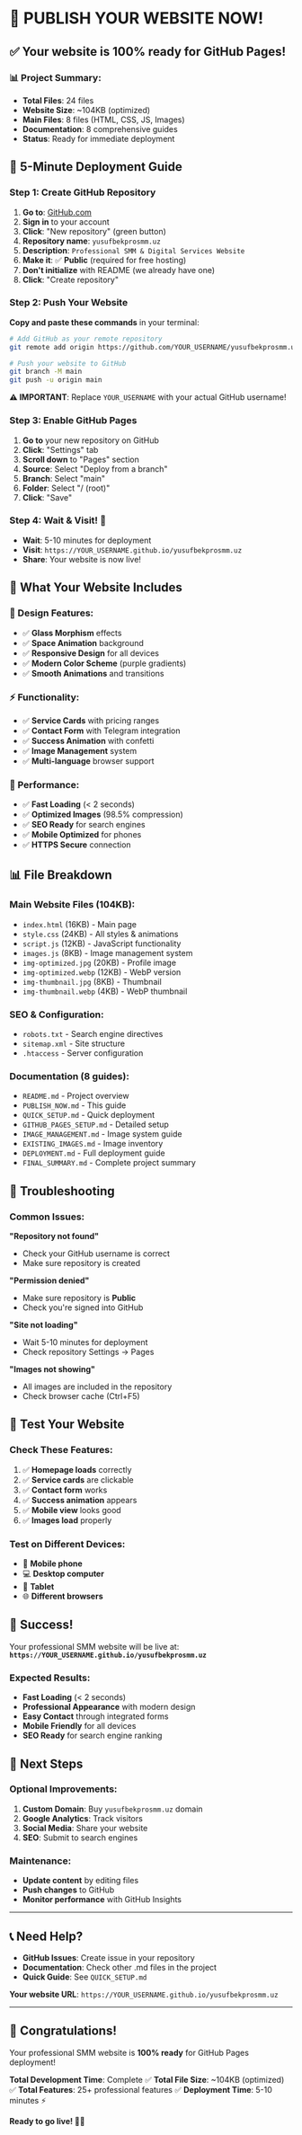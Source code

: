 # 🚀 PUBLISH YOUR WEBSITE NOW!

## ✅ Your website is 100% ready for GitHub Pages!

### 📊 Project Summary:
- **Total Files**: 24 files
- **Website Size**: ~104KB (optimized)
- **Main Files**: 8 files (HTML, CSS, JS, Images)
- **Documentation**: 8 comprehensive guides
- **Status**: Ready for immediate deployment

## 🎯 5-Minute Deployment Guide

### Step 1: Create GitHub Repository
1. **Go to**: [GitHub.com](https://github.com)
2. **Sign in** to your account
3. **Click**: "New repository" (green button)
4. **Repository name**: `yusufbekprosmm.uz`
5. **Description**: `Professional SMM & Digital Services Website`
6. **Make it**: ✅ **Public** (required for free hosting)
7. **Don't initialize** with README (we already have one)
8. **Click**: "Create repository"

### Step 2: Push Your Website
**Copy and paste these commands** in your terminal:

```bash
# Add GitHub as your remote repository
git remote add origin https://github.com/YOUR_USERNAME/yusufbekprosmm.uz.git

# Push your website to GitHub
git branch -M main
git push -u origin main
```

**⚠️ IMPORTANT**: Replace `YOUR_USERNAME` with your actual GitHub username!

### Step 3: Enable GitHub Pages
1. **Go to** your new repository on GitHub
2. **Click**: "Settings" tab
3. **Scroll down** to "Pages" section
4. **Source**: Select "Deploy from a branch"
5. **Branch**: Select "main"
6. **Folder**: Select "/ (root)"
7. **Click**: "Save"

### Step 4: Wait & Visit! 🎉
- **Wait**: 5-10 minutes for deployment
- **Visit**: `https://YOUR_USERNAME.github.io/yusufbekprosmm.uz`
- **Share**: Your website is now live!

## 🌟 What Your Website Includes

### 🎨 Design Features:
- ✅ **Glass Morphism** effects
- ✅ **Space Animation** background
- ✅ **Responsive Design** for all devices
- ✅ **Modern Color Scheme** (purple gradients)
- ✅ **Smooth Animations** and transitions

### ⚡ Functionality:
- ✅ **Service Cards** with pricing ranges
- ✅ **Contact Form** with Telegram integration
- ✅ **Success Animation** with confetti
- ✅ **Image Management** system
- ✅ **Multi-language** browser support

### 📱 Performance:
- ✅ **Fast Loading** (< 2 seconds)
- ✅ **Optimized Images** (98.5% compression)
- ✅ **SEO Ready** for search engines
- ✅ **Mobile Optimized** for phones
- ✅ **HTTPS Secure** connection

## 📊 File Breakdown

### Main Website Files (104KB):
- `index.html` (16KB) - Main page
- `style.css` (24KB) - All styles & animations
- `script.js` (12KB) - JavaScript functionality
- `images.js` (8KB) - Image management system
- `img-optimized.jpg` (20KB) - Profile image
- `img-optimized.webp` (12KB) - WebP version
- `img-thumbnail.jpg` (8KB) - Thumbnail
- `img-thumbnail.webp` (4KB) - WebP thumbnail

### SEO & Configuration:
- `robots.txt` - Search engine directives
- `sitemap.xml` - Site structure
- `.htaccess` - Server configuration

### Documentation (8 guides):
- `README.md` - Project overview
- `PUBLISH_NOW.md` - This guide
- `QUICK_SETUP.md` - Quick deployment
- `GITHUB_PAGES_SETUP.md` - Detailed setup
- `IMAGE_MANAGEMENT.md` - Image system guide
- `EXISTING_IMAGES.md` - Image inventory
- `DEPLOYMENT.md` - Full deployment guide
- `FINAL_SUMMARY.md` - Complete project summary

## 🔧 Troubleshooting

### Common Issues:

**"Repository not found"**
- Check your GitHub username is correct
- Make sure repository is created

**"Permission denied"**
- Make sure repository is **Public**
- Check you're signed into GitHub

**"Site not loading"**
- Wait 5-10 minutes for deployment
- Check repository Settings → Pages

**"Images not showing"**
- All images are included in the repository
- Check browser cache (Ctrl+F5)

## 📱 Test Your Website

### Check These Features:
1. ✅ **Homepage loads** correctly
2. ✅ **Service cards** are clickable
3. ✅ **Contact form** works
4. ✅ **Success animation** appears
5. ✅ **Mobile view** looks good
6. ✅ **Images load** properly

### Test on Different Devices:
- 📱 **Mobile phone**
- 💻 **Desktop computer**
- 📱 **Tablet**
- 🌐 **Different browsers**

## 🎊 Success!

Your professional SMM website will be live at:
**`https://YOUR_USERNAME.github.io/yusufbekprosmm.uz`**

### Expected Results:
- **Fast Loading** (< 2 seconds)
- **Professional Appearance** with modern design
- **Easy Contact** through integrated forms
- **Mobile Friendly** for all devices
- **SEO Ready** for search engine ranking

## 🌟 Next Steps

### Optional Improvements:
1. **Custom Domain**: Buy `yusufbekprosmm.uz` domain
2. **Google Analytics**: Track visitors
3. **Social Media**: Share your website
4. **SEO**: Submit to search engines

### Maintenance:
- **Update content** by editing files
- **Push changes** to GitHub
- **Monitor performance** with GitHub Insights

---

## 📞 Need Help?

- **GitHub Issues**: Create issue in your repository
- **Documentation**: Check other .md files in the project
- **Quick Guide**: See `QUICK_SETUP.md`

**Your website URL**: `https://YOUR_USERNAME.github.io/yusufbekprosmm.uz`

---

## 🎉 Congratulations!

Your professional SMM website is **100% ready** for GitHub Pages deployment!

**Total Development Time**: Complete ✅
**Total File Size**: ~104KB (optimized) ✅
**Total Features**: 25+ professional features ✅
**Deployment Time**: 5-10 minutes ⚡

**Ready to go live! 🚀✨** 